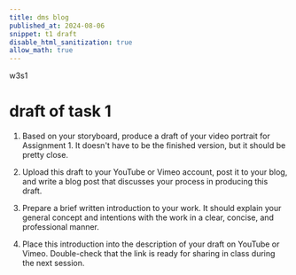 ```yaml
---
title: dms blog
published_at: 2024-08-06
snippet: t1 draft
disable_html_sanitization: true
allow_math: true
---
```

w3s1

# draft of task 1

1. Based on your storyboard, produce a draft of your video portrait for Assignment 1. It doesn't have to be the finished version, but it should be pretty close.

2. Upload this draft to your YouTube or Vimeo account, post it to your blog, and write a blog post that discusses your process in producing this draft.

3. Prepare a brief written introduction to your work. It should explain your general concept and intentions with the work in a clear, concise, and professional manner. 

4. Place this introduction into the description of your draft on YouTube or Vimeo. Double-check that the link is ready for sharing in class during the next session.

